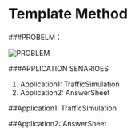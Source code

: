 Template Method
===============

###PROBELM：

![PROBLEM](https://raw.github.com/Universefei/feinote/master/curriculum/OOP/task3/figures/problem.png)


###APPLICATION SENARIOES

1. Application1: TrafficSimulation
2. Application2: AnswerSheet


##Application1: TrafficSimulation


##Application2: AnswerSheet
